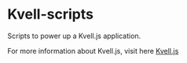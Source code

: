 # Kvell-scripts

Scripts to power up a Kvell.js application.

For more information about Kvell.js, visit here [Kvell.js](https://kvelljs.now.sh/)